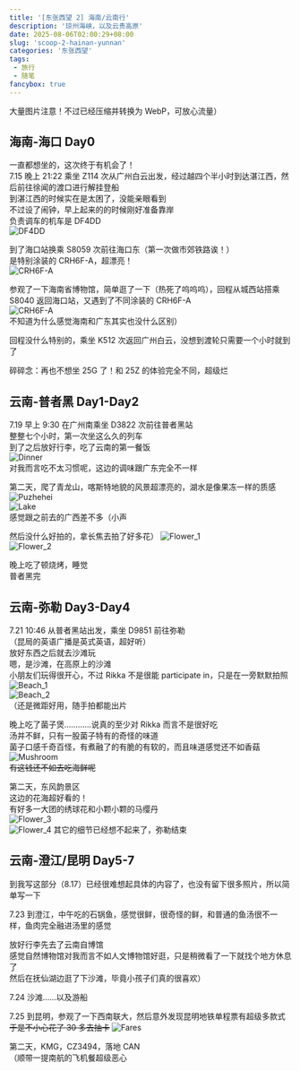 ```yaml
---
title: '[东张西望 2] 海南/云南行'
description: '琼州海峡，以及云贵高原'
date: 2025-08-06T02:00:29+08:00
slug: 'scoop-2-hainan-yunnan'
categories: '东张西望'
tags:
 - 旅行
 - 随笔
fancybox: true
---
```


大量图片注意！不过已经压缩并转换为 WebP，可放心流量）

## 海南-海口 Day0

一直都想坐的，这次终于有机会了！  
7.15 晚上 21:22 乘坐 Z114 次从广州白云出发，经过越四个半小时到达湛江西，然后前往徐闻的渡口进行解挂登船  
到湛江西的时候实在是太困了，没能亲眼看到  
不过设了闹钟，早上起来的的时候刚好准备靠岸  
负责调车的机车是 DF4DD  
![DF4DD](DF4DD.webp)  

到了海口站换乘 S8059 次前往海口东（第一次做市郊铁路诶！）  
是特别涂装的 CRH6F-A，超漂亮！  
![CRH6F-A](CRH6F-A_1.webp)  

参观了一下海南省博物馆，简单逛了一下（热死了呜呜呜），回程从城西站搭乘 S8040 返回海口站，又遇到了不同涂装的 CRH6F-A  
![CRH6F-A](CRH6F-A_2.webp)    
不知道为什么感觉海南和广东其实也没什么区别）

回程没什么特别的，乘坐 K512 次返回广州白云，没想到渡轮只需要一个小时就到了  

碎碎念：再也不想坐 25G 了！和 25Z 的体验完全不同，超级烂

## 云南-普者黑 Day1-Day2

7.19 早上 9:30 在广州南乘坐 D3822 次前往普者黑站  
整整七个小时，第一次坐这么久的列车  
到了之后放好行李，吃了云南的第一餐饭  
![Dinner](Dinner.webp)  
对我而言吃不太习惯呢，这边的调味跟广东完全不一样  

第二天，爬了青龙山，喀斯特地貌的风景超漂亮的，湖水是像果冻一样的质感  
![Puzhehei](Puzhehei.webp)  
![Lake](Lake.webp)  
感觉跟之前去的广西差不多（小声  

然后没什么好拍的，拿长焦去拍了好多花）
![Flower_1](Flower_1.webp)  
![Flower_2](Flower_2.webp)  

晚上吃了顿烧烤，睡觉  
普者黑完

## 云南-弥勒 Day3-Day4

7.21 10:46 从普者黑站出发，乘坐 D9851 前往弥勒  
（昆局的英语广播是英式英语，超好听）  
放好东西之后就去沙滩玩  
嗯，是沙滩，在高原上的沙滩  
小朋友们玩得很开心，不过 Rikka 不是很能 participate in，只是在一旁默默拍照  
![Beach_1](Beach_1.webp)  
![Beach_2](Beach_2.webp)  
（还是微距好用，随手拍都能出片  

晚上吃了菌子煲…………说真的至少对 Rikka 而言不是很好吃  
汤并不鲜，只有一股菌子特有的奇怪的味道  
菌子口感千奇百怪，有煮融了的有脆的有软的，而且味道感觉还不如香菇  
![Mushroom](Mushroom.webp)  
~~有这钱还不如去吃海鲜呢~~  

第二天，东风韵景区  
这边的花海超好看的！  
有好多一大团的绣球花和小颗小颗的马缨丹  
![Flower_3](Flower_3.webp)  
![Flower_4](Flower_4.webp)
其它的细节已经想不起来了，弥勒结束

## 云南-澄江/昆明 Day5-7

到我写这部分（8.17）已经很难想起具体的内容了，也没有留下很多照片，所以简单写一下

7.23 到澄江，中午吃的石锅鱼，感觉很鲜，很奇怪的鲜，和普通的鱼汤很不一样，鱼肉完全融进汤里的感觉

放好行李先去了云南自博馆  
感觉自然博物馆对我而言不如人文博物馆好逛，只是稍微看了一下就找个地方休息了  
然后在抚仙湖边逛了下沙滩，毕竟小孩子们真的很喜欢）

7.24 沙滩……以及游船

7.25 到昆明，参观了一下西南联大，然后意外发现昆明地铁单程票有超级多款式  
~~于是不小心花了 30 多去抽卡~~
![Fares](Fares.webp)

第二天，KMG，CZ3494，落地 CAN  
（顺带一提南航的飞机餐超级恶心